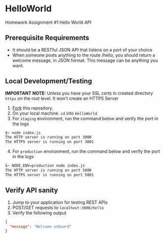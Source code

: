 # HelloWorld
Homework Assignment #1 Hello World API


## Prerequisite Requirements

* It should be a RESTful JSON API that listens on a port of your choice
* When someone posts anything to the route /hello, you should return a welcome message, in JSON format. This message can be anything you want.


## Local Development/Testing

**IMPORTANT NOTE:** Unless you have your SSL certs in created directory `https` on the root level. It won't create an HTTPS Server

1. [Fork](https://help.github.com/articles/fork-a-repo/) this repository.
2. On your local machine. `cd` into `HelloWorld`
3. For `staging` environment, run the command below and verify the port in the logs

```sh
$> node index.js
The HTTP server is running on port 3000
The HTTPS server is running on port 3001
```

4. For `production` environment, run the command below and verify the port in the logs
```sh
$> NODE_ENV=production node index.js
The HTTP server is running on port 5000
The HTTPS server is running on port 5001
```


## Verify API sanity

1. Jump to your application for testing REST APIs
2. POST/GET requests to `localhost:3000/hello`
3. Verify the following output
```json
{
  "message": "Welcome onboard"
}
```